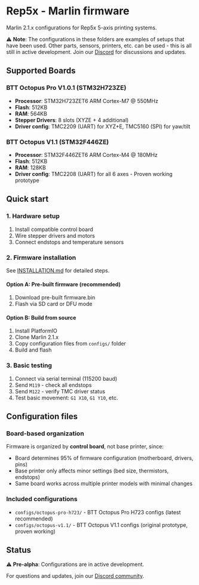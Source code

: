 # Rep5x - Marlin firmware

Marlin 2.1.x configurations for Rep5x 5-axis printing systems.

⚠️ **Note**: The configurations in these folders are examples of setups that have been used. Other parts, sensors, printers, etc. can be used - this is all still in active development. Join our [Discord](https://discord.gg/GNdah82VBg) for discussions and updates.

## Supported Boards

### BTT Octopus Pro V1.0.1 (STM32H723ZE)
- **Processor**: STM32H723ZET6 ARM Cortex-M7 @ 550MHz
- **Flash**: 512KB
- **RAM**: 564KB
- **Stepper Drivers**: 8 slots (XYZE + 4 additional)
- **Driver config**: TMC2209 (UART) for XYZ+E, TMC5160 (SPI) for yaw/tilt

### BTT Octopus V1.1 (STM32F446ZE)
- **Processor**: STM32F446ZET6 ARM Cortex-M4 @ 180MHz
- **Flash**: 512KB
- **RAM**: 128KB
- **Driver config**: TMC2208 (UART) for all 6 axes - Proven working prototype

## Quick start

### 1. Hardware setup
1. Install compatible control board
2. Wire stepper drivers and motors
3. Connect endstops and temperature sensors

### 2. Firmware installation
See [INSTALLATION.md](INSTALLATION.md) for detailed steps.

#### Option A: Pre-built firmware (recommended)
1. Download pre-built firmware.bin
2. Flash via SD card or DFU mode

#### Option B: Build from source
1. Install PlatformIO
2. Clone Marlin 2.1.x
3. Copy configuration files from `configs/` folder
4. Build and flash

### 3. Basic testing
1. Connect via serial terminal (115200 baud)
2. Send `M119` - check all endstops
3. Send `M122` - verify TMC driver status
4. Test basic movement: `G1 X10`, `G1 Y10`, etc.

## Configuration files

### Board-based organization
Firmware is organized by **control board**, not base printer, since:
- Board determines 95% of firmware configuration (motherboard, drivers, pins)
- Base printer only affects minor settings (bed size, thermistors, endstops)
- Same board works across multiple printer models with minimal changes

### Included configurations
- `configs/octopus-pro-h723/` - BTT Octopus Pro H723 configs (latest recommended)
- `configs/octopus-v1.1/` - BTT Octopus V1.1 configs (original prototype, proven working)

## Status

⚠️ **Pre-alpha**: Configurations are in active development.

For questions and updates, join our [Discord community](https://discord.gg/GNdah82VBg).